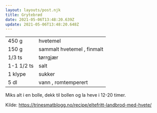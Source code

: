 ```yaml
---
layout: layouts/post.njk
title: Grytebrød
date: 2021-05-06T13:48:20.639Z
update: 2021-05-06T13:48:20.648Z
---
```



|            |                            |
| ---------- | -------------------------- |
| 450 g      | hvetemel                   |
| 150 g      | sammalt hvetemel , finmalt |
| 1/3 ts     | tørrgjær                   |
| 1-1 1/2 ts | salt                       |
| 1 klype    | sukker                     |
| 5 dl       | vann , romtemperert        |



Miks alt i en bolle, dekk til bollen og la heve i 12-20 timer.

Kilde: https://trinesmatblogg.no/recipe/eltefritt-landbrod-med-hvete/